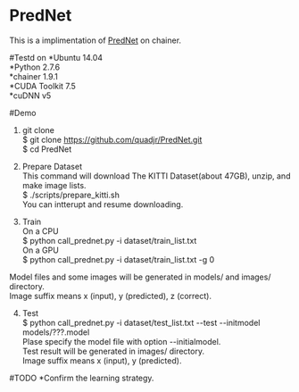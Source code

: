# PredNet
This is a implimentation of [PredNet][] on chainer.

[PredNet]: http://arxiv.org/abs/1605.08104 "Lotter, William, Gabriel Kreiman, and David Cox. \"Deep Predictive Coding Networks for Video Prediction and Unsupervised Learning.\" arXiv preprint arXiv:1605.08104 (2016)."

#Testd on
*Ubuntu 14.04  
*Python 2.7.6  
*chainer 1.9.1  
*CUDA Toolkit 7.5  
*cuDNN v5  

#Demo
1. git clone  
$ git clone https://github.com/quadjr/PredNet.git  
$ cd PredNet  

2. Prepare Dataset  
This command will download The KITTI Dataset(about 47GB), unzip, and make image lists.  
$ ./scripts/prepare_kitti.sh  
You can intterupt and resume downloading.  

3. Train  
On a CPU  
$ python call_prednet.py -i dataset/train_list.txt  
On a GPU  
$ python call_prednet.py -i dataset/train_list.txt -g 0  
  
Model files and some images will be generated in models/ and images/ directory.   
Image suffix means x (input), y (predicted), z (correct).  

4. Test  
$ python call_prednet.py -i dataset/test_list.txt --test --initmodel models/???.model  
Plase specify the model file with option --initialmodel.  
Test result will be generated in images/ directory.  
Image suffix means x (input), y (predicted).  

#TODO
*Confirm the learning strategy.  

